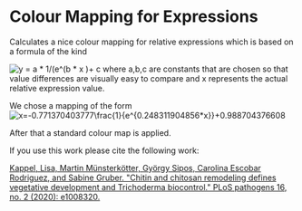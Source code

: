 # Colour Mapping for Expressions
Calculates a nice colour mapping for relative expressions which is based on a formula of the kind

<img src="https://latex.codecogs.com/svg.latex?\Large&space;y=a\frac{1}{e^{b*x}}+c" title="y = a * 1/(e^(b * x )+ c" />
where a,b,c are constants that are chosen so that value differences are visually easy to compare and x represents the actual relative expression value.

We chose a mapping of the form 
<img src="https://latex.codecogs.com/svg.latex?\Large&space;y=-0.771370403777\frac{1}{e^{0.248311904856*x}}+0.988704376608" title="x=-0.771370403777\frac{1}{e^{0.248311904856*x}}+0.988704376608" />
 
After that a standard colour map is applied.

If you use this work please cite the following work:

[Kappel, Lisa, Martin Münsterkötter, György Sipos, Carolina Escobar Rodriguez, and Sabine Gruber. "Chitin and chitosan remodeling defines vegetative development and Trichoderma biocontrol." PLoS pathogens 16, no. 2 (2020): e1008320.](https://journals.plos.org/plospathogens/article?id=10.1371/journal.ppat.1008320)


